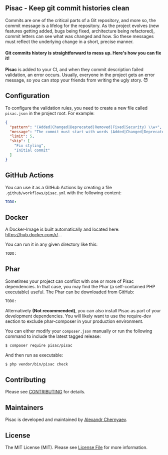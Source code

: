 ## Pisac - Keep git commit histories clean


Commits are one of the critical parts of a Git repository, and more so, the commit message is a lifelog for the repository. As the project evolves (new features getting added, bugs being fixed, architecture being refactored), commit letters can see what was changed and how. So these messages must reflect the underlying change in a short, precise manner.


#### Git commits history is straightforward to mess up. Here's how you can fix it!


**Pisac** is added to your CI, and when they commit description failed validation, an error occurs. Usually, everyone in the project gets an error message, so you can stop your friends from writing the ugly story. 😈


## Configuration

To configure the validation rules, you need to create a new file called `pisac.json` in the project root. For example:

```json
{
  "pattern": "(Added|Changed|Deprecated|Removed|Fixed|Security) \\w+",
  "message": "The commit must start with words (Added|Changed|Deprecated|Removed|Fixed|Security)",
  "limit": 5,
  "skip": [
    "Fix styling",
    "Initial commit"
  ]
}
```

## GitHub Actions

You can use it as a GitHub Actions by creating a file `.github/workflows/pisac.yml` with the following content:

```yaml
TODO:
```

## Docker

A Docker-Image is built automatically and located here: https://hub.docker.com/r/...

You can run it in any given directory like this:

```bash
TODO:
```

## Phar

Sometimes your project can conflict with one or more of Pisac dependencies. In that case, you may find the Phar (a self-contained PHP executable) useful. The Phar can be downloaded from GitHub:

```bash
TODO:
```

Alternatively  **(Not recommended)**, you can also install Pisac as part of your development dependencies. You will likely want to use the require-dev section to exclude phar-composer in your production environment.

You can either modify your `composer.json` manually or run the following command to include the latest tagged release:

```bash
$ composer require pisac/pisac
```

And then run as executable:

```bash
$ php vendor/bin/pisac check
```



## Contributing

Please see [CONTRIBUTING](CONTRIBUTING.md) for details.

## Maintainers

Pisac is developed and maintained by [Alexandr Chernyaev](https://github.com/tabuna).

## License

The MIT License (MIT). Please see [License File](LICENSE.md) for more information.

